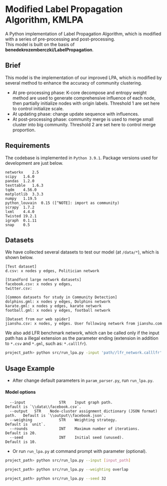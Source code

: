 # Modified Label Propagation Algorithm, KMLPA
A Python implementation of Label Propagation Algorithm, which is modified with a series of pre-processing and post-processing.  
This model is built on the basis of **benedekrozemberczki/LabelPropagation**. 

## Brief
This model is the implementation of our improved LPA, which is modified by several method to enhance the accuracy of community clustering. 
- At pre-processing phase: K-core decompose and entropy weight method are used to generate comprehensive influence of each node, then partially initialize nodes with origin labels. Threshold 1 are set here to control initialize scale. 
- At updating phase: change update sequence with influences. 
- At post-processing phase: community merge is used to merge small cluster into big community. Threshold 2 are set here to control merge proportion. 

## Requirements
The codebase is implemented in `Python 3.9.1`. Package versions used for development are just below.
```
networkx    2.5  
scipy   1.6.0  
pandas  1.2.0  
texttable   1.6.3  
tqdm    4.56.0  
matplotlib  3.3.3  
numpy   1.19.5  
python_louvain  0.15 ([^NOTE]: import as community)
scrapy  1.7.2  
lxml    4.4.0  
Twisted 19.2.1  
igraph  0.1.11  
snap    0.5  
```

## Datasets
We have collected several datasets to test our model (at `/data/*`), which is shown below. 
```
[Test dataset]
d.csv: x nodes y edges, Politician network

[Standford large network datasets]
facebook.csv: x nodes y edges, 
twitter.csv: 

[Common datasets for study in Community Detection]
dolphins.gml: x nodes y edges, Dolphins network
karate.gml: x nodes y edges, karate network
football.gml: x nodes y edges, football network

[Dataset from our web spider]
jianshu.csv: x nodes, y edges. User following network from jianshu.com
```
We also add LFR benchmark network, which can be called only if the input path has a illegal extension as the parameter ending (extension in addition to `*.csv` and `*.gml`, such as: `*.calllfr`). 
```bash
project_path> python src/run_lpa.py -input 'path//lfr_network.calllfr'
```


## Usage Example
- After change default parameters in `param_parser.py`, run `run_lpa.py`. 
#### Model options
```
  --input               STR    Input graph path.                          Default is `\\data\\facebook.csv`.                                     
  --output   STR    Node-cluster assignment dictionary (JSON format) path.   Default is `\\output\\facebook.json`.
  --weighing            STR    Weighting strategy.                        Default is `unit`.
  --rounds              INT    Maximum number of iterations.                      Default is 20.
  --seed                INT    Initial seed (unused).                              Default is 10.
```
- Or run `run_lpa.py` at command prompt with parameter (optional). 
```bash
project_path> python src/run_lpa.py --input [input_path]
```
```bash
project_path> python src/run_lpa.py --weighting overlap
```
```bash
project_path> python src/run_lpa.py --seed 32
```
